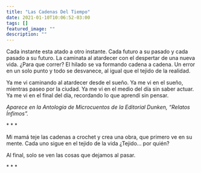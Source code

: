 ```yaml
---
title: "Las Cadenas Del Tiempo"
date: 2021-01-10T10:06:52-03:00
tags: []
featured_image: ""
description: ""
---
```

Cada instante esta atado a otro instante. Cada futuro a su pasado y cada pasado a su futuro. La caminata al atardecer con el despertar de una nueva vida. ¿Para que correr? El hilado se va formando cadena a cadena. Un error en un solo punto y todo se desvanece, al igual que el tejido de la realidad.

Ya me vi caminando al atardecer desde el sueño. Ya me vi en el sueño, mientras paseo por la ciudad. Ya me vi en el medio del día sin saber actuar. Ya me vi en el final del día, recordando lo que aprendí sin pensar.

*Aparece en la Antología de Microcuentos de la Editorial Dunken, “Relatos Ínfimos”.*

\* \* \*

Mi mamá teje las cadenas a crochet y crea una obra, que primero ve en su mente. Cada uno sigue en el tejido de la vida ¿Tejido... por quién?

Al final, solo se ven las cosas que dejamos al pasar.

\* \* \*